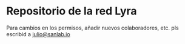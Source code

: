 # Repositorio de la red Lyra

Para cambios en los permisos, añadir nuevos colaboradores, etc. pls escribid a julio@sanlab.io
